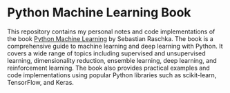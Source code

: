 # Python Machine Learning Book

This repository contains my personal notes and code implementations of the book [Python Machine Learning](https://www.amazon.com/Python-Machine-Learning-scikit-learn-TensorFlow-dp-1789955750/dp/1789955750/ref=dp_ob_title_bk) by Sebastian Raschka. The book is a comprehensive guide to machine learning and deep learning with Python. It covers a wide range of topics including supervised and unsupervised learning, dimensionality reduction, ensemble learning, deep learning, and reinforcement learning. The book also provides practical examples and code implementations using popular Python libraries such as scikit-learn, TensorFlow, and Keras.
